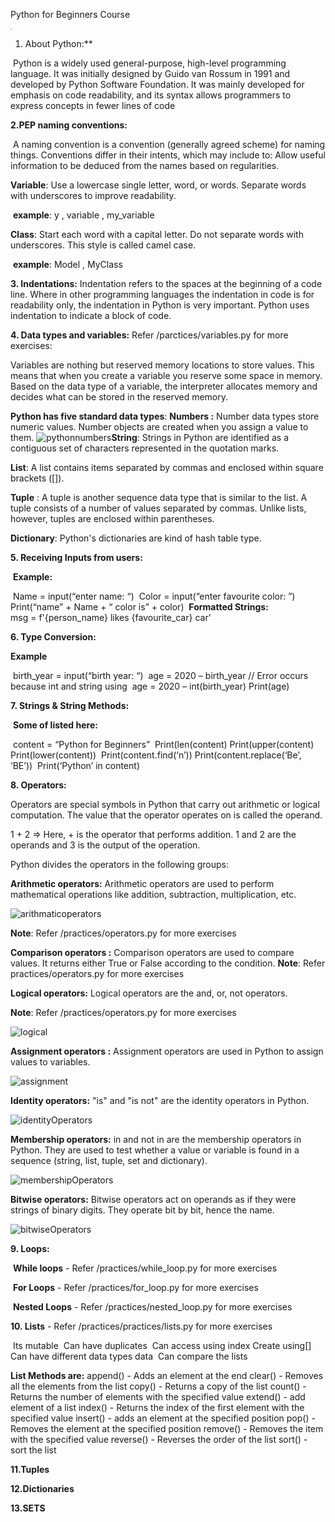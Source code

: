 Python for Beginners Course

<img src="media/python-absolute-beginners.jpg" style="zoom:13%;" />

1. About Python:** 

​    Python is a widely used general-purpose, high-level programming language. It was initially designed by Guido van Rossum in 1991 and developed by Python Software Foundation. It was mainly developed for emphasis on code readability, and its syntax allows programmers to express concepts in fewer lines of code

**2.PEP naming conventions:**

​    A naming convention is a convention (generally agreed scheme) for naming things. Conventions differ in their intents, which may include to: Allow useful information to be deduced from the names based on regularities.

**Variable**: Use a lowercase single letter, word, or words. Separate words with underscores to improve readability. 

​	**example**: y , variable , my_variable

**Class**: Start each word with a capital letter. Do not separate words with underscores. This style is called camel case.

​	**example**: Model , MyClass

**3. Indentations:**
	Indentation refers to the spaces at the beginning of a code line. Where in other programming languages the indentation in code is for readability only, the indentation in Python is very important. Python uses indentation to indicate a block of code.

**4. Data types and variables:**	Refer /parctices/variables.py for more exercises: 

Variables are nothing but reserved memory locations to store values. This means that when you create a variable you reserve some space in memory. Based on the data type of a variable, the interpreter allocates memory and decides what can be stored in the reserved memory.

**Python has five standard data types**:
**Numbers :** Number data types store numeric values. Number objects are created when you assign a value to them.
![pythonnumbers](media/pythonnumbers.PNG)**String**: Strings in Python are identified as a contiguous set of characters represented in the quotation marks.

**List**: A list contains items separated by commas and enclosed within square brackets ([]).

**Tuple** : A tuple is another sequence data type that is similar to the list. A tuple consists of a number of values separated by commas. Unlike lists, however, tuples are enclosed within parentheses.

**Dictionary**: Python's dictionaries are kind of hash table type. 

**5. Receiving Inputs from users:**

​	**Example:** 

​		Name = input(“enter name: “)
​		Color = input(“enter favourite color: ”)
​		Print(“name” + Name + “ color is” + color)
​	**Formatted Strings:**	
​		msg = f'{person_name} likes {favourite_car} car'

**6. Type Conversion:**

**Example**

​		birth_year = input(“birth year: “)
​        age  = 2020 – birth_year // Error occurs because int and string using
​        age = 2020 – int(birth_year)
​        Print(age)

**7. Strings & String Methods:**

​	**Some of listed here:**

​        content = “Python for Beginners”
​        Print(len(content)
​        Print(upper(content)
​        Print(lower(content))
​        Print(content.find(‘n’))
​        Print(content.replace(‘Be’, ‘BE’))
​        Print(‘Python’ in content)

**8. Operators:** 

Operators are special symbols in Python that carry out arithmetic or logical computation. The value that the operator operates on is called the operand.

1 + 2 => Here, + is the operator that performs addition. 1 and 2 are the operands and 3 is the output of the operation.

Python divides the operators in the following groups:

**Arithmetic operators:** Arithmetic operators are used to perform mathematical operations like addition, subtraction, multiplication, etc.

![arithmaticoperators](media/arithmaticoperators.PNG)

**Note**: Refer /practices/operators.py for more exercises

**Comparison operators :** Comparison operators are used to compare values. It returns either True or False according to the condition.
**Note**: Refer practices/operators.py for more exercises

**Logical operators:** Logical operators are the and, or, not operators.

**Note**: Refer /practices/operators.py for more exercises

![logical](media/logical.PNG)

**Assignment operators :** Assignment operators are used in Python to assign values to variables.

![assignment](media/assignment.PNG)

**Identity operators:** "is" and "is not" are the identity operators in Python.

![identityOperators](media/identityOperators.PNG)

**Membership operators:** in and not in are the membership operators in Python. They are used to test whether a value or variable is found in a sequence (string, list, tuple, set and dictionary).

![membershipOperators](media/membershipOperators.PNG)

**Bitwise operators:** Bitwise operators act on operands as if they were strings of binary digits. They operate bit by bit, hence the name.

![bitwiseOperators](media/bitwiseOperators.PNG)

**9. Loops:**

​    **While loops** - Refer /practices/while_loop.py for more exercises

​	**For Loops** - Refer /practices/for_loop.py for more exercises

​	**Nested Loops** - Refer /practices/nested_loop.py for more exercises

**10. Lists** - Refer /practices/practices/lists.py for more exercises

​	Its mutable
​	Can have duplicates
​	Can access using index Create using[]
​	Can have different data types data
​	Can compare the lists 

**List Methods are:**
append() - Adds an element at the end
clear() - Removes all the elements from the list
copy() - Returns a copy of the list
count() - Returns the number of elements with the specified value
extend() - add element of a list
index() - Returns the index of the first element with the specified value
insert() - adds an element at the specified position
pop() - Removes the element at the specified position
remove() - Removes the item with the specified value
reverse() - Reverses the order of the list
sort() - sort the list

**11.Tuples**

**12.Dictionaries**

**13.SETS**





